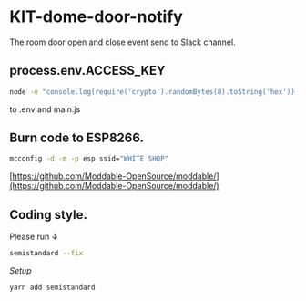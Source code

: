 # KIT-dome-door-notify

The room door open and close event send to Slack channel.

## process.env.ACCESS_KEY

```bash
node -e "console.log(require('crypto').randomBytes(8).toString('hex'));"
```
to .env and main.js

## Burn code to ESP8266.

```bash
mcconfig -d -m -p esp ssid="WHITE SHOP"
```

[https://github.com/Moddable-OpenSource/moddable/](https://github.com/Moddable-OpenSource/moddable/)

## Coding style.

Please run ↓

```bash
semistandard --fix
```

*Setup*

```bash
yarn add semistandard
```
